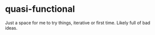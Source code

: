 # quasi-functional
Just a space for me to try things, iterative or first time. Likely full of bad ideas.
